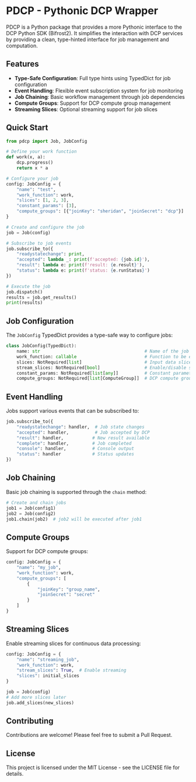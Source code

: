 # PDCP - Pythonic DCP Wrapper

PDCP is a Python package that provides a more Pythonic interface to the DCP Python SDK (Bifrost2). It simplifies the interaction with DCP services by providing a clean, type-hinted interface for job management and computation.

## Features

- **Type-Safe Configuration**: Full type hints using TypedDict for job configuration
- **Event Handling**: Flexible event subscription system for job monitoring
- **Job Chaining**: Basic workflow management through job dependencies
- **Compute Groups**: Support for DCP compute group management
- **Streaming Slices**: Optional streaming support for job slices

<!-- ## Installation

```bash
pip install pdcp
``` -->

## Quick Start

```python
from pdcp import Job, JobConfig

# Define your work function
def work(x, a):
    dcp.progress()
    return x * a

# Configure your job
config: JobConfig = {   
    "name": "test",
    "work_function": work,
    "slices": [1, 2, 3],
    "constant_params": [3],
    "compute_groups": [{"joinKey": "sheridan", "joinSecret": "dcp"}]
}

# Create and configure the job
job = Job(config)

# Subscribe to job events
job.subscribe_to({
    "readystatechange": print,
    "accepted": lambda _: print(f'accepted: {job.id}'),
    "result": lambda e: print(f'result: {e.result}'),
    "status": lambda e: print(f'status: {e.runStatus}')
})

# Execute the job
job.dispatch()
results = job.get_results()
print(results)
```

## Job Configuration

The `JobConfig` TypedDict provides a type-safe way to configure jobs:

```python
class JobConfig(TypedDict):
    name: str                                        # Name of the job
    work_function: callable                          # Function to be executed
    slices: NotRequired[list]                        # Input data slices
    stream_slices: NotRequired[bool]                 # Enable/disable slice streaming
    constant_params: NotRequired[list[any]]          # Constant parameters for work function
    compute_groups: NotRequired[list[ComputeGroup]]  # DCP compute groups
```

## Event Handling

Jobs support various events that can be subscribed to:

```python
job.subscribe_to({
    "readystatechange": handler,  # Job state changes
    "accepted": handler,          # Job accepted by DCP
    "result": handler,           # New result available
    "complete": handler,         # Job completed
    "console": handler,          # Console output
    "status": handler            # Status updates
})
```

## Job Chaining

Basic job chaining is supported through the `chain` method:

```python
# Create and chain jobs
job1 = Job(config1)
job2 = Job(config2)
job1.chain(job2)  # job2 will be executed after job1
```

## Compute Groups

Support for DCP compute groups:

```python
config: JobConfig = {
    "name": "my_job",
    "work_function": work,
    "compute_groups": [
        {
            "joinKey": "group_name",
            "joinSecret": "secret"
        }
    ]
}
```

## Streaming Slices

Enable streaming slices for continuous data processing:

```python
config: JobConfig = {
    "name": "streaming_job",
    "work_function": work,
    "stream_slices": True,  # Enable streaming
    "slices": initial_slices
}

job = Job(config)
# Add more slices later
job.add_slices(new_slices)
```

## Contributing

Contributions are welcome! Please feel free to submit a Pull Request.

## License

This project is licensed under the MIT License - see the LICENSE file for details.
